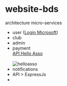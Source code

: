 # website-bds

architecture micro-services
- user ([Login Microsoft](https://learn.microsoft.com/en-us/entra/identity-platform/v2-oauth2-auth-code-flow))
- club
- admin
- payment <br>
  [API Hello Asso](https://dev.helloasso.com/docs/introduction-à-lapi-de-helloasso) <br><br>
  ![helloasso](https://files.readme.io/09e4b42-image.png)
- notifications
- API > ExpressJs
- 
